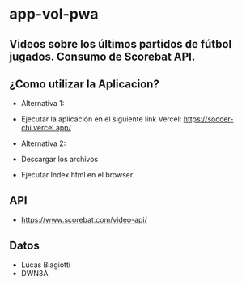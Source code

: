 # app-vol-pwa
## Videos sobre los últimos partidos de fútbol jugados. Consumo de Scorebat API.

## ¿Como utilizar la Aplicacion?
* Alternativa 1:
* Ejecutar la aplicación en el siguiente link Vercel: https://soccer-chi.vercel.app/

* Alternativa 2:
* Descargar los archivos
* Ejecutar Index.html en el browser.

## API
* https://www.scorebat.com/video-api/

## Datos
* Lucas Biagiotti
* DWN3A